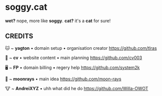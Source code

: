 # soggy.cat
**wet?** nope, more like **soggy**.
**cat?** it's a **cat** for sure!

## CREDITS
🐱 ~ **yagton**
• domain setup
• organisation creator
https://github.com/tlras

🐶 ~ **cv**
• website content
• main planning
https://github.com/cv003

🖥️ ~ **FP**
• domain billing
• regery help
https://github.com/system2k

🌙 ~ **moonrays**
• main idea
https://github.com/moon-rays

🐮 ~ **AndreiXYZ**
• uhh what did he do
https://github.com/Willa-OWOT
